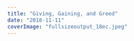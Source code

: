 ```yaml
---
title: "Giving, Gaining, and Greed"
date: "2018-11-11"
coverImage: "fullsizeoutput_18ec.jpeg"
---
```



